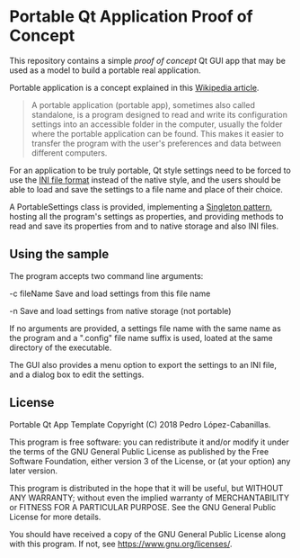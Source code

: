 Portable Qt Application Proof of Concept
========================================

This repository contains a simple _proof of concept_ Qt GUI app that may be
used as a model to build a portable real application.

Portable application is a concept explained in this [Wikipedia article](https://en.wikipedia.org/wiki/Portable_application).

> A portable application (portable app), sometimes also called standalone,
> is a program designed to read and write its configuration settings into
> an accessible folder in the computer, usually the folder where the
> portable application can be found. This makes it easier to transfer the
> program with the user's preferences and data between different computers.

For an application to be truly portable, Qt style settings need to be forced
to use the [INI file format](http://doc.qt.io/qt-5/qsettings.html#Format-enum)
instead of the native style, and the users should be able to load and save the
settings to a file name and place of their choice.

A PortableSettings class is provided, implementing a [Singleton pattern](https://en.wikipedia.org/wiki/Singleton_pattern),
hosting all the program's settings as properties, and providing methods to read and save its properties from and to
native storage and also INI files.

Using the sample
----------------

The program accepts two command line arguments:

-c fileName         Save and load settings from this file name

-n                  Save and load settings from native storage (not portable)

If no arguments are provided, a settings file name with the same name as the program and
a ".config" file name suffix is used, loated at the same directory of the executable.

The GUI also provides a menu option to export the settings to an INI file, and a dialog
box to edit the settings.

License
-------

Portable Qt App Template
Copyright (C) 2018 Pedro López-Cabanillas.

This program is free software: you can redistribute it and/or modify
it under the terms of the GNU General Public License as published by
the Free Software Foundation, either version 3 of the License, or
(at your option) any later version.

This program is distributed in the hope that it will be useful,
but WITHOUT ANY WARRANTY; without even the implied warranty of
MERCHANTABILITY or FITNESS FOR A PARTICULAR PURPOSE.  See the
GNU General Public License for more details.

You should have received a copy of the GNU General Public License
along with this program.  If not, see <https://www.gnu.org/licenses/>.
